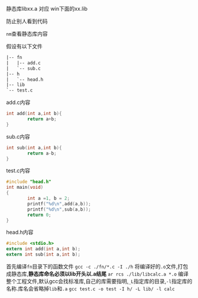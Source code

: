  静态库libxx.a 对应 win下面的xx.lib

防止别人看到代码

`nm`查看静态库内容


假设有以下文件
```l
|-- fn
|   |-- add.c
|   `-- sub.c
|-- h
|   `-- head.h
|-- lib
`-- test.c
```

add.c内容
```c
int add(int a,int b){
        return a+b;
}
```
sub.c内容
```c
int sub(int a,int b){
        return a-b;
}
```
test.c内容
```c
#include "head.h"
int main(void)
{
        int a =1, b = 2;
        printf("%d\n",add(a,b));
        printf("%d\n",sub(a,b));
        return 0;
}
```
head.h内容
```c
#include <stdio.h>
extern int add(int a,int b);
extern int sub(int a,int b);
```

首先编译`fn`目录下的函数文件
`gcc -c ./fn/*.c -I ./h`
将编译好的`.o`文件,打包成静态库,**静态库命名必须以lib开头以.a结尾**
`ar rcs ./lib/libcalc.a *.o`
编译整个工程文件,默认gcc会找标准库,自己的库需要指明,`_L`指定库的目录,`-l`指定库的名称.库名会省略掉`lib`和`.a`
`gcc test.c -o test -I h/ -L lib/ -l calc`
